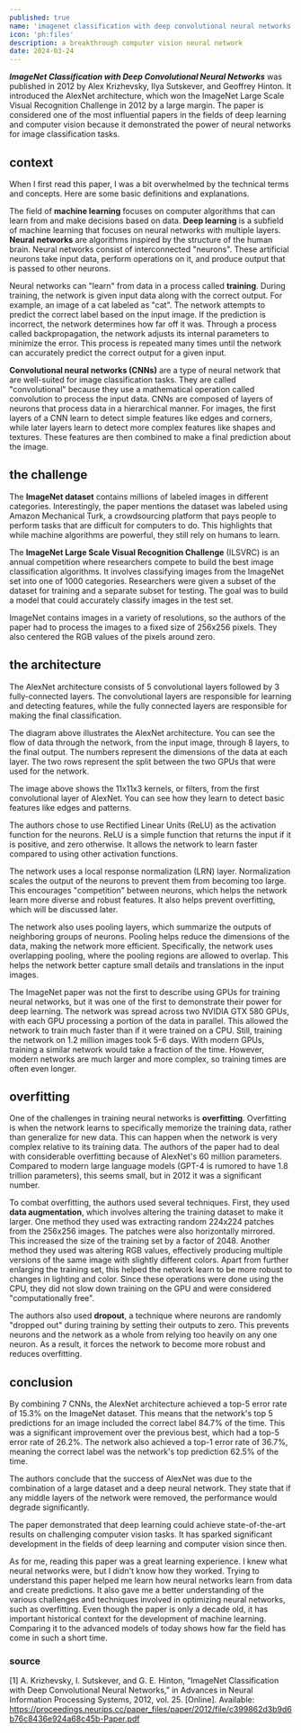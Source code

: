 ```yaml
---
published: true
name: 'imagenet classification with deep convolutional neural networks'
icon: 'ph:files'
description: a breakthrough computer vision neural network
date: 2024-03-24
---
```


<script>
    import CaptionImage from '$lib/components/CaptionImage.svelte';
</script>

**_ImageNet Classification with Deep Convolutional Neural Networks_** was published in 2012 by Alex Krizhevsky, Ilya Sutskever, and Geoffrey Hinton. It introduced the AlexNet architecture, which won the ImageNet Large Scale Visual Recognition Challenge in 2012 by a large margin. The paper is considered one of the most influential papers in the fields of deep learning and computer vision because it demonstrated the power of neural networks for image classification tasks.

## context

When I first read this paper, I was a bit overwhelmed by the technical terms and concepts. Here are some basic definitions and explanations.

The field of **machine learning** focuses on computer algorithms that can learn from and make decisions based on data. **Deep learning** is a subfield of machine learning that focuses on neural networks with multiple layers. **Neural networks** are algorithms inspired by the structure of the human brain. Neural networks consist of interconnected "neurons". These artificial neurons take input data, perform operations on it, and produce output that is passed to other neurons.

Neural networks can "learn" from data in a process called **training**. During training, the network is given input data along with the correct output. For example, an image of a cat labeled as "cat". The network attempts to predict the correct label based on the input image. If the prediction is incorrect, the network determines how far off it was. Through a process called backpropagation, the network adjusts its internal parameters to minimize the error. This process is repeated many times until the network can accurately predict the correct output for a given input.

**Convolutional neural networks (CNNs)** are a type of neural network that are well-suited for image classification tasks. They are called "convolutional" because they use a mathematical operation called convolution to process the input data. CNNs are composed of layers of neurons that process data in a hierarchical manner. For images, the first layers of a CNN learn to detect simple features like edges and corners, while later layers learn to detect more complex features like shapes and textures. These features are then combined to make a final prediction about the image.

## the challenge

The **ImageNet dataset** contains millions of labeled images in different categories. Interestingly, the paper mentions the dataset was labeled using Amazon Mechanical Turk, a crowdsourcing platform that pays people to perform tasks that are difficult for computers to do. This highlights that while machine algorithms are powerful, they still rely on humans to learn.

The **ImageNet Large Scale Visual Recognition Challenge** (ILSVRC) is an annual competition where researchers compete to build the best image classification algorithms. It involves classifying images from the ImageNet set into one of 1000 categories. Researchers were given a subset of the dataset for training and a separate subset for testing. The goal was to build a model that could accurately classify images in the test set.

ImageNet contains images in a variety of resolutions, so the authors of the paper had to process the images to a fixed size of 256x256 pixels. They also centered the RGB values of the pixels around zero.

## the architecture

The AlexNet architecture consists of 5 convolutional layers followed by 3 fully-connected layers. The convolutional layers are responsible for learning and detecting features, while the fully connected layers are responsible for making the final classification.

<CaptionImage image="alexnet-diagram.png" alt="diagram of the AlexNet architecture." source="https://www.pinecone.io/learn/series/image-search/imagenet/" sizes="50rem" loading="lazy"/>

The diagram above illustrates the AlexNet architecture. You can see the flow of data through the network, from the input image, through 8 layers, to the final output. The numbers represent the dimensions of the data at each layer. The two rows represent the split between the two GPUs that were used for the network.

<CaptionImage image="layer.png" alt="kernels from the first convolutional layer of AlexNet." source="https://proceedings.neurips.cc/paper_files/paper/2012/file/c399862d3b9d6b76c8436e924a68c45b-Paper.pdf" sizes="50rem" loading="lazy"/>

The image above shows the 11x11x3 kernels, or filters, from the first convolutional layer of AlexNet. You can see how they learn to detect basic features like edges and patterns.

The authors chose to use Rectified Linear Units (ReLU) as the activation function for the neurons. ReLU is a simple function that returns the input if it is positive, and zero otherwise. It allows the network to learn faster compared to using other activation functions.

The network uses a local response normalization (LRN) layer. Normalization scales the output of the neurons to prevent them from becoming too large. This encourages "competition" between neurons, which helps the network learn more diverse and robust features. It also helps prevent overfitting, which will be discussed later.

The network also uses pooling layers, which summarize the outputs of neighboring groups of neurons. Pooling helps reduce the dimensions of the data, making the network more efficient. Specifically, the network uses overlapping pooling, where the pooling regions are allowed to overlap. This helps the network better capture small details and translations in the input images.

The ImageNet paper was not the first to describe using GPUs for training neural networks, but it was one of the first to demonstrate their power for deep learning. The network was spread across two NVIDIA GTX 580 GPUs, with each GPU processing a portion of the data in parallel. This allowed the network to train much faster than if it were trained on a CPU. Still, training the network on 1.2 million images took 5-6 days. With modern GPUs, training a similar network would take a fraction of the time. However, modern networks are much larger and more complex, so training times are often even longer.

## overfitting

One of the challenges in training neural networks is **overfitting**. Overfitting is when the network learns to specifically memorize the training data, rather than generalize for new data. This can happen when the network is very complex relative to its training data. The authors of the paper had to deal with considerable overfitting because of AlexNet's 60 million parameters. Compared to modern large language models (GPT-4 is rumored to have 1.8 trillion parameters), this seems small, but in 2012 it was a significant number.

To combat overfitting, the authors used several techniques. First, they used **data augmentation**, which involves altering the training dataset to make it larger. One method they used was extracting random 224x224 patches from the 256x256 images. The patches were also horizontally mirrored. This increased the size of the training set by a factor of 2048. Another method they used was altering RGB values, effectively producing multiple versions of the same image with slightly different colors. Apart from further enlarging the training set, this helped the network learn to be more robust to changes in lighting and color. Since these operations were done using the CPU, they did not slow down training on the GPU and were considered "computationally free".

The authors also used **dropout**, a technique where neurons are randomly "dropped out" during training by setting their outputs to zero. This prevents neurons and the network as a whole from relying too heavily on any one neuron. As a result, it forces the network to become more robust and reduces overfitting.

## conclusion

By combining 7 CNNs, the AlexNet architecture achieved a top-5 error rate of 15.3% on the ImageNet dataset. This means that the network's top 5 predictions for an image included the correct label 84.7% of the time. This was a significant improvement over the previous best, which had a top-5 error rate of 26.2%. The network also achieved a top-1 error rate of 36.7%, meaning the correct label was the network's top prediction 62.5% of the time.

The authors conclude that the success of AlexNet was due to the combination of a large dataset and a deep neural network. They state that if any middle layers of the network were removed, the performance would degrade significantly.

The paper demonstrated that deep learning could achieve state-of-the-art results on challenging computer vision tasks. It has sparked significant development in the fields of deep learning and computer vision since then.

As for me, reading this paper was a great learning experience. I knew what neural networks were, but I didn't know how they worked. Trying to understand this paper helped me learn how neural networks learn from data and create predictions. It also gave me a better understanding of the various challenges and techniques involved in optimizing neural networks, such as overfitting. Even though the paper is only a decade old, it has important historical context for the development of machine learning. Comparing it to the advanced models of today shows how far the field has come in such a short time.

### source

[1] A. Krizhevsky, I. Sutskever, and G. E. Hinton, “ImageNet Classification with Deep Convolutional Neural Networks,” in Advances in Neural Information Processing Systems, 2012, vol. 25. [Online]. Available: <https://proceedings.neurips.cc/paper_files/paper/2012/file/c399862d3b9d6b76c8436e924a68c45b-Paper.pdf>
